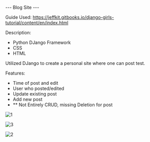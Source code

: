 --- Blog Site ---

Guide Used:
https://jeffkit.gitbooks.io/django-girls-tutorial/content/en/index.html

Description:
  - Python DJango Framework
  - CSS
  - HTML

  Utilized DJango to create a personal site where one can post test.

Features:
  - Time of post and edit
  - User who posted/edited
  - Update existing post
  - Add new post
  - ** Not Entirely CRUD, missing Deletion for post




![1](https://user-images.githubusercontent.com/60201899/165880681-7884a20e-f641-43a1-9c09-b97049254cc1.PNG)


![3](https://user-images.githubusercontent.com/60201899/165880797-8c45f13a-f088-4b8f-b168-e15d6597272d.PNG)


![2](https://user-images.githubusercontent.com/60201899/165880716-87043350-7cef-497f-8f3c-5cc4b323229c.PNG)
